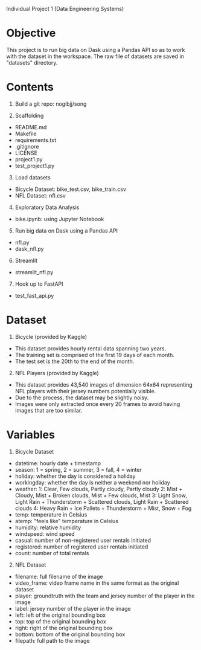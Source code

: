 Individual Project 1 (Data Engineering Systems)

# Objective
This project is to run big data on Dask using a Pandas API so as to work with the dataset in the workspace. The raw file of datasets are saved in "datasets" directory.

# Contents
1. Build a git repo: nogibjj/song

2. Scaffolding
- README.md
- Makefile
- requirements.txt
- .gitignore
- LICENSE
- project1.py
- test_project1.py

3. Load datasets
- Bicycle Dataset: bike_test.csv, bike_train.csv
- NFL Dataset: nfl.csv

4. Exploratory Data Analysis
- bike.ipynb: using Jupyter Notebook

5. Run big data on Dask using a Pandas API
- nfl.py
- dask_nfl.py

6. Streamlit
- streamlit_nfl.py

7. Hook up to FastAPI
- test_fast_api.py

# Dataset
1. Bicycle (provided by Kaggle)
- This dataset provides hourly rental data spanning two years.
- The training set is comprised of the first 19 days of each month.
- The test set is the 20th to the end of the month.

2. NFL Players (provided by Kaggle)
- This dataset provides 43,540 images of dimension 64x64 representing NFL players with their jersey numbers potentially visible.
- Due to the process, the dataset may be slightly noisy.
- Images were only extracted once every 20 frames to avoid having images that are too similar.

# Variables
1. Bicycle Dataset
- datetime: hourly date + timestamp  
- season:  1 = spring, 2 = summer, 3 = fall, 4 = winter 
- holiday: whether the day is considered a holiday
- workingday: whether the day is neither a weekend nor holiday
- weather: 1: Clear, Few clouds, Partly cloudy, Partly cloudy 
           2: Mist + Cloudy, Mist + Broken clouds, Mist + Few clouds, Mist 
           3: Light Snow, Light Rain + Thunderstorm + Scattered clouds, Light Rain + Scattered clouds 
           4: Heavy Rain + Ice Pallets + Thunderstorm + Mist, Snow + Fog 
- temp: temperature in Celsius
- atemp: "feels like" temperature in Celsius
- humidity: relative humidity
- windspeed: wind speed
- casual: number of non-registered user rentals initiated
- registered: number of registered user rentals initiated
- count: number of total rentals

2. NFL Dataset
- filename: full filename of the image
- video_frame: video frame name in the same format as the original dataset
- player: groundtruth with the team and jersey number of the player in the image
- label: jersey number of the player in the image
- left: left of the original bounding box
- top: top of the original bounding box
- right: right of the original bounding box
- bottom: bottom of the original bounding box
- filepath: full path to the image

